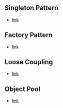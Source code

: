 ## Singleton Pattern
- [link](Singleton/README.md)
## Factory Pattern
- [link](Factory/README.md)
## Loose Coupling
- [link](Loose-Coupling/README.md)
## Object Pool
- [link](Object-Pool/README.md)